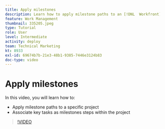 ```yaml
---
title: Apply milestones
description: Learn how to apply milestone paths to an [!DNL  Workfront] project and associate key tasks as milestone steps within the project.
feature: Work Management
thumbnail: 335205.jpeg
type: Tutorial
role: User
level: Intermediate
activity: deploy
team: Technical Marketing
kt: 8933
exl-id: 69674b7b-21e3-48b1-9385-7446e3124b83
doc-type: video
---
```

# Apply milestones

In this video, you will learn how to:

* Apply milestone paths to a specific project
* Associate key tasks as milestones steps within the project

>[!VIDEO](https://video.tv.adobe.com/v/335205/?quality=12)

